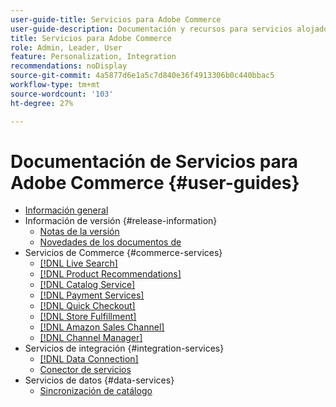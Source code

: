 ```yaml
---
user-guide-title: Servicios para Adobe Commerce
user-guide-description: Documentación y recursos para servicios alojados que proporcionan funcionalidades ampliadas a Adobe Commerce y Magento Open Source.
title: Servicios para Adobe Commerce
role: Admin, Leader, User
feature: Personalization, Integration
recommendations: noDisplay
source-git-commit: 4a5877d6e1a5c7d840e36f4913306b0c440bbac5
workflow-type: tm+mt
source-wordcount: '103'
ht-degree: 27%

---
```


# Documentación de Servicios para Adobe Commerce {#user-guides}

- [Información general](home.md)
- Información de versión {#release-information}
   - [Notas de la versión](/help/landing/release-notes-all.md)
   - [Novedades de los documentos de](/help/landing/whats-new.md)
- Servicios de Commerce {#commerce-services}
   - [[!DNL Live Search]](https://experienceleague.adobe.com/docs/commerce-merchant-services/live-search/guide-overview.html)
   - [[!DNL Product Recommendations]](https://experienceleague.adobe.com/docs/commerce-merchant-services/product-recommendations/guide-overview.html)
   - [[!DNL Catalog Service]](https://experienceleague.adobe.com/docs/commerce-merchant-services/catalog-service/guide-overview.html)
   - [[!DNL Payment Services]](https://experienceleague.adobe.com/docs/commerce-merchant-services/payment-services/guide-overview.html)
   - [[!DNL Quick Checkout]](https://experienceleague.adobe.com/docs/commerce-merchant-services/quick-checkout/overview.html)
   - [[!DNL Store Fulfillment]](https://experienceleague.adobe.com/docs/commerce-merchant-services/store-fulfillment/guide-overview.html)
   - [[!DNL Amazon Sales Channel]](https://experienceleague.adobe.com/docs/commerce-channels/amazon/guide-overview.html)
   - [[!DNL Channel Manager]](https://experienceleague.adobe.com/docs/commerce-channels/channel-manager/guide-overview.html)
- Servicios de integración {#integration-services}
   - [[!DNL Data Connection]](https://experienceleague.adobe.com/docs/commerce-merchant-services/data-connection/overview.html)
   - [Conector de servicios](/help/landing/saas.md)
- Servicios de datos {#data-services}
   - [Sincronización de catálogo](/help/landing/catalog-sync.md)
